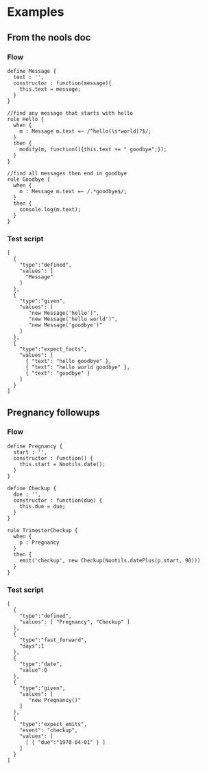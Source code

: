# Examples

## From the nools doc

### Flow

	define Message {
	  text : '',
	  constructor : function(message){
	    this.text = message;
	  }
	}

	//find any message that starts with hello
	rule Hello {
	  when {
	    m : Message m.text =~ /^hello(\s*world)?$/;
	  }
	  then {
	    modify(m, function(){this.text += " goodbye";});
	  }
	}

	//find all messages then end in goodbye
	rule Goodbye {
	  when {
	    m : Message m.text =~ /.*goodbye$/;
	  }
	  then {
	    console.log(m.text);
	  }
	}

### Test script

	[
	  {
	    "type":"defined",
	    "values": [
	      "Message"
	    ]
	  },
	  {
	    "type":"given",
	    "values": [
	       "new Message('hello')",
	       "new Message('hello world')",
	       "new Message('goodbye')"
	    ]
	  },
	  {
	    "type":"expect_facts",
	    "values": [
	      { "text": "hello goodbye" },
	      { "text": "hello world goodbye" },
	      { "text": "goodbye" }
	    ]
	  }
	]

## Pregnancy followups

### Flow

	define Pregnancy {
	  start : '',
	  constructor : function() {
	    this.start = Nootils.date();
	  }
	}

	define Checkup {
	  due : '',
	  constructor : function(due) {
	    this.due = due;
	  }
	}

	rule TrimesterCheckup {
	  when {
	    p : Pregnancy
	  }
	  then {
	    emit('checkup', new Checkup(Nootils.datePlus(p.start, 90)))
	  }
	}

### Test script

	[
	  {
	    "type":"defined",
	    "values": [ "Pregnancy", "Checkup" ]
	  },
	  {
	    "type":"fast_forward",
	    "days":1
	  },
	  {
	    "type":"date",
	    "value":0
	  },
	  {
	    "type":"given",
	    "values": [
	       "new Pregnancy()"
	    ]
	  },
	  {
	    "type":"expect_emits",
	    "event": "checkup",
	    "values": [
	      [ { "due":"1970-04-01" } ]
	    ]
	  }
	]
